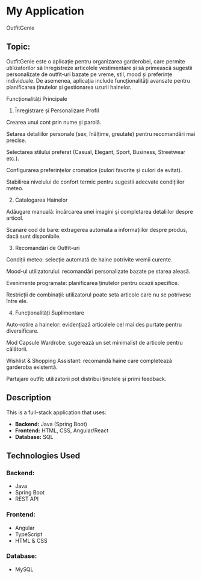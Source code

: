 # My Application
OutfitGenie
## Topic: 
OutfitGenie este o aplicație pentru organizarea garderobei, care permite utilizatorilor să înregistreze articolele vestimentare și să primească sugestii personalizate de outfit-uri bazate pe vreme, stil, mood și preferințe individuale. De asemenea, aplicația include funcționalități avansate pentru planificarea ținutelor și gestionarea uzurii hainelor.

Funcționalități Principale

1. Înregistrare și Personalizare Profil

Crearea unui cont prin nume și parolă.

Setarea detaliilor personale (sex, înălțime, greutate) pentru recomandări mai precise.

Selectarea stilului preferat (Casual, Elegant, Sport, Business, Streetwear etc.).

Configurarea preferințelor cromatice (culori favorite și culori de evitat).

Stabilirea nivelului de confort termic pentru sugestii adecvate condițiilor meteo.

2. Catalogarea Hainelor

Adăugare manuală: încărcarea unei imagini și completarea detaliilor despre articol.

Scanare cod de bare: extragerea automata a informațiilor despre produs, dacă sunt disponibile.

3. Recomandări de Outfit-uri

Condiții meteo: selecție automată de haine potrivite vremii curente.

Mood-ul utilizatorului: recomandări personalizate bazate pe starea aleasă.

Evenimente programate: planificarea ținutelor pentru ocazii specifice.

Restricții de combinații: utilizatorul poate seta articole care nu se potrivesc între ele.

4. Funcționalități Suplimentare

Auto-rotire a hainelor: evidențiază articolele cel mai des purtate pentru diversificare.

Mod Capsule Wardrobe: sugerează un set minimalist de articole pentru călătorii.

Wishlist & Shopping Assistant: recomandă haine care completează garderoba existentă.

Partajare outfit: utilizatorii pot distribui ținutele și primi feedback.

## Description
This is a full-stack application that uses:
- **Backend:** Java (Spring Boot)
- **Frontend:** HTML, CSS, Angular/React
- **Database:** SQL

## Technologies Used

### Backend:
- Java
- Spring Boot
- REST API

### Frontend:
- Angular
- TypeScript
- HTML & CSS

### Database:
- MySQL 
